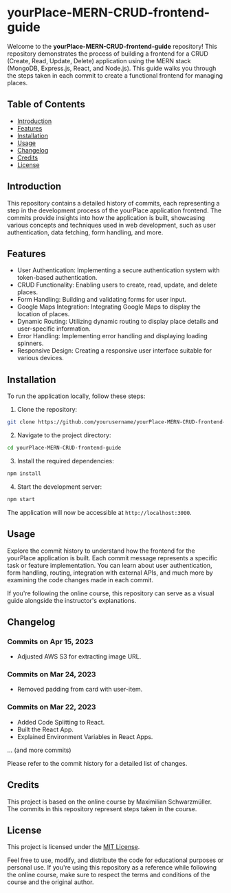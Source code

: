 
# yourPlace-MERN-CRUD-frontend-guide

Welcome to the **yourPlace-MERN-CRUD-frontend-guide** repository! This repository demonstrates the process of building a frontend for a CRUD (Create, Read, Update, Delete) application using the MERN stack (MongoDB, Express.js, React, and Node.js). This guide walks you through the steps taken in each commit to create a functional frontend for managing places.

## Table of Contents

- [Introduction](#introduction)
- [Features](#features)
- [Installation](#installation)
- [Usage](#usage)
- [Changelog](#changelog)
- [Credits](#credits)
- [License](#license)

## Introduction

This repository contains a detailed history of commits, each representing a step in the development process of the yourPlace application frontend. The commits provide insights into how the application is built, showcasing various concepts and techniques used in web development, such as user authentication, data fetching, form handling, and more.

## Features

- User Authentication: Implementing a secure authentication system with token-based authentication.
- CRUD Functionality: Enabling users to create, read, update, and delete places.
- Form Handling: Building and validating forms for user input.
- Google Maps Integration: Integrating Google Maps to display the location of places.
- Dynamic Routing: Utilizing dynamic routing to display place details and user-specific information.
- Error Handling: Implementing error handling and displaying loading spinners.
- Responsive Design: Creating a responsive user interface suitable for various devices.

## Installation

To run the application locally, follow these steps:

1. Clone the repository:

```bash
git clone https://github.com/yourusername/yourPlace-MERN-CRUD-frontend-guide.git
```

2. Navigate to the project directory:

```bash
cd yourPlace-MERN-CRUD-frontend-guide
```

3. Install the required dependencies:

```bash
npm install
```

4. Start the development server:

```bash
npm start
```

The application will now be accessible at `http://localhost:3000`.

## Usage

Explore the commit history to understand how the frontend for the yourPlace application is built. Each commit message represents a specific task or feature implementation. You can learn about user authentication, form handling, routing, integration with external APIs, and much more by examining the code changes made in each commit.

If you're following the online course, this repository can serve as a visual guide alongside the instructor's explanations.

## Changelog

### Commits on Apr 15, 2023

- Adjusted AWS S3 for extracting image URL.

### Commits on Mar 24, 2023

- Removed padding from card with user-item.

### Commits on Mar 22, 2023

- Added Code Splitting to React.
- Built the React App.
- Explained Environment Variables in React Apps.

... (and more commits)

Please refer to the commit history for a detailed list of changes.

## Credits

This project is based on the online course by Maximilian Schwarzmüller. The commits in this repository represent steps taken in the course.

## License

This project is licensed under the [MIT License](LICENSE).

Feel free to use, modify, and distribute the code for educational purposes or personal use. If you're using this repository as a reference while following the online course, make sure to respect the terms and conditions of the course and the original author.


